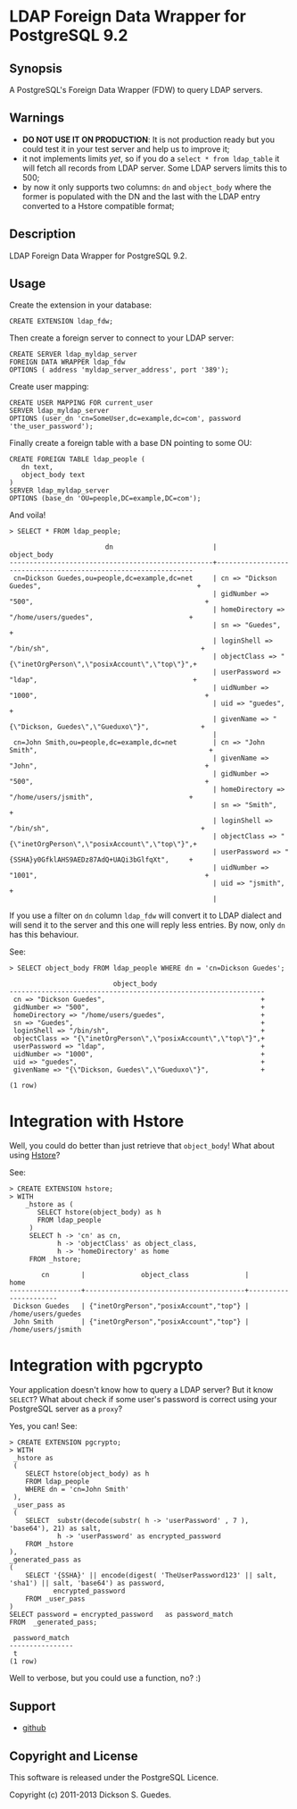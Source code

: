 LDAP Foreign Data Wrapper for PostgreSQL 9.2
============================================

Synopsis
--------

A PostgreSQL's Foreign Data Wrapper (FDW) to query LDAP servers.

Warnings
--------

* **DO NOT USE IT ON PRODUCTION**: It is not production ready but you could test it in your test
server and help us to improve it;
* it not implements limits *yet*, so if you do a `select * from ldap_table` it will fetch all records from LDAP server. Some LDAP servers limits this to 500;
* by now it only supports two columns: `dn` and `object_body` where the former is populated with the DN and the last with the LDAP entry converted to a Hstore compatible format;

Description
-----------

LDAP Foreign Data Wrapper for PostgreSQL 9.2.

Usage
-----

Create the extension in your database:

    CREATE EXTENSION ldap_fdw;

Then create a foreign server to connect to your LDAP
server:

    CREATE SERVER ldap_myldap_server
    FOREIGN DATA WRAPPER ldap_fdw
    OPTIONS ( address 'myldap_server_address', port '389');

Create user mapping:

    CREATE USER MAPPING FOR current_user
    SERVER ldap_myldap_server
    OPTIONS (user_dn 'cn=SomeUser,dc=example,dc=com', password 'the_user_password');

Finally create a foreign table with a base DN pointing to some OU:

    CREATE FOREIGN TABLE ldap_people (
       dn text,
       object_body text
    )
    SERVER ldap_myldap_server
    OPTIONS (base_dn 'OU=people,DC=example,DC=com');

And voila!

    > SELECT * FROM ldap_people;

                            dn                         |                          object_body                           
    ---------------------------------------------------+----------------------------------------------------------------
     cn=Dickson Guedes,ou=people,dc=example,dc=net     | cn => "Dickson Guedes",                                       +
                                                       | gidNumber => "500",                                           +
                                                       | homeDirectory => "/home/users/guedes",                        +
                                                       | sn => "Guedes",                                               +
                                                       | loginShell => "/bin/sh",                                      +
                                                       | objectClass => "{\"inetOrgPerson\",\"posixAccount\",\"top\"}",+
                                                       | userPassword => "ldap",                                       +
                                                       | uidNumber => "1000",                                          +
                                                       | uid => "guedes",                                              +
                                                       | givenName => "{\"Dickson, Guedes\",\"Gueduxo\"}",             +
                                                       | 
     cn=John Smith,ou=people,dc=example,dc=net         | cn => "John Smith",                                           +
                                                       | givenName => "John",                                          +
                                                       | gidNumber => "500",                                           +
                                                       | homeDirectory => "/home/users/jsmith",                        +
                                                       | sn => "Smith",                                                +
                                                       | loginShell => "/bin/sh",                                      +
                                                       | objectClass => "{\"inetOrgPerson\",\"posixAccount\",\"top\"}",+
                                                       | userPassword => "{SSHA}y0GfklAHS9AEDz87AdQ+UAQi3bGlfqXt",     +
                                                       | uidNumber => "1001",                                          +
                                                       | uid => "jsmith",                                              +
                                                       | 

If you use a filter on `dn` column `ldap_fdw` will convert it to LDAP dialect and will send it to the server and this one
will reply less entries. By now, only `dn` has this behaviour.

See:

    > SELECT object_body FROM ldap_people WHERE dn = 'cn=Dickson Guedes';

                              object_body                           
    ----------------------------------------------------------------
     cn => "Dickson Guedes",                                       +
     gidNumber => "500",                                           +
     homeDirectory => "/home/users/guedes",                        +
     sn => "Guedes",                                               +
     loginShell => "/bin/sh",                                      +
     objectClass => "{\"inetOrgPerson\",\"posixAccount\",\"top\"}",+
     userPassword => "ldap",                                       +
     uidNumber => "1000",                                          +
     uid => "guedes",                                              +
     givenName => "{\"Dickson, Guedes\",\"Gueduxo\"}",             +
     
    (1 row)

# Integration with Hstore

Well, you could do better than just retrieve that `object_body`! What about using [Hstore](http://www.postgresql.org/docs/9.2/static/hstore.html)?

See:

    > CREATE EXTENSION hstore;
    > WITH
        _hstore as (
           SELECT hstore(object_body) as h
           FROM ldap_people
         )
         SELECT h -> 'cn' as cn,
                h -> 'objectClass' as object_class,
                h -> 'homeDirectory' as home
         FROM _hstore;

            cn        |              object_class              |         home         
    ------------------+----------------------------------------+----------------------
     Dickson Guedes   | {"inetOrgPerson","posixAccount","top"} | /home/users/guedes
     John Smith       | {"inetOrgPerson","posixAccount","top"} | /home/users/jsmith


# Integration with pgcrypto

Your application doesn't know how to query a LDAP server? But it know `SELECT`? What about
check if some user's password is correct using your PostgreSQL server as a `proxy`?

Yes, you can! See:

    > CREATE EXTENSION pgcrypto;
    > WITH
     _hstore as
     (
        SELECT hstore(object_body) as h
        FROM ldap_people
        WHERE dn = 'cn=John Smith'
     ),
     _user_pass as
     (
        SELECT  substr(decode(substr( h -> 'userPassword' , 7 ), 'base64'), 21) as salt,
                h -> 'userPassword' as encrypted_password
        FROM _hstore
    ),
    _generated_pass as
    (
        SELECT '{SSHA}' || encode(digest( 'TheUserPassword123' || salt, 'sha1') || salt, 'base64') as password,
               encrypted_password
        FROM _user_pass
    )
    SELECT password = encrypted_password   as password_match
    FROM  _generated_pass;

     password_match 
    ----------------
     t
    (1 row)

Well to verbose, but you could use a function, no? :)

Support
-------

* [github](http://github.net/guedes/ldap_fdw)

Copyright and License
---------------------

This software is released under the PostgreSQL Licence.

Copyright (c) 2011-2013 Dickson S. Guedes.

